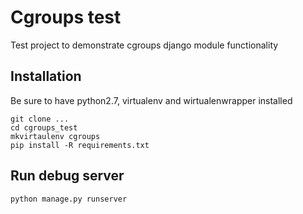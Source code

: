 # Cgroups test

Test project to demonstrate cgroups django module functionality

## Installation
Be sure to have python2.7, virtualenv and wirtualenwrapper installed

    git clone ...
    cd cgroups_test
    mkvirtaulenv cgroups
    pip install -R requirements.txt
    

## Run debug server

    python manage.py runserver